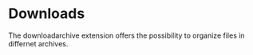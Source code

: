 Downloads
=====================

The downloadarchive extension offers the possibility to organize files in differnet archives.

